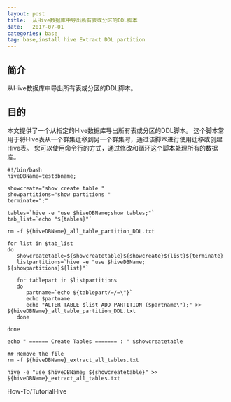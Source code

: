 ```yaml
---
layout: post
title:  从Hive数据库中导出所有表或分区的DDL脚本
date:   2017-07-01
categories: base
tag: base,install hive Extract DDL partition
---
```


简介
------------------------------------
从Hive数据库中导出所有表或分区的DDL脚本。

目的
------------------------------------
本文提供了一个从指定的Hive数据库导出所有表或分区的DDL脚本。
这个脚本常用于将Hive表从一个群集迁移到另一个群集时，通过该脚本进行使用迁移或创建Hive表。
您可以使用命令行的方式，通过修改和循环这个脚本处理所有的数据库。

```
#!/bin/bash
hiveDBName=testdbname;
 
showcreate="show create table "
showpartitions="show partitions "
terminate=";"
 
tables=`hive -e "use $hiveDBName;show tables;"`
tab_list=`echo "${tables}"`
 
rm -f ${hiveDBName}_all_table_partition_DDL.txt
 
for list in $tab_list
do
   showcreatetable=${showcreatetable}${showcreate}${list}${terminate}
   listpartitions=`hive -e "use $hiveDBName; ${showpartitions}${list}"`
 
   for tablepart in $listpartitions
   do
      partname=`echo ${tablepart/=/=\"}`
      echo $partname
      echo "ALTER TABLE $list ADD PARTITION ($partname\");" >> ${hiveDBName}_all_table_partition_DDL.txt
   done
 
done
 
echo " ====== Create Tables ======= : " $showcreatetable
 
## Remove the file
rm -f ${hiveDBName}_extract_all_tables.txt
 
hive -e "use $hiveDBName; ${showcreatetable}" >> ${hiveDBName}_extract_all_tables.txt
```
How-To/TutorialHive
